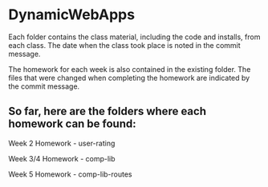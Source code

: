 # DynamicWebApps

Each folder contains the class material, including the code and installs, from each class. The date when the class took place is noted in the commit message.

The homework for each week is also contained in the existing folder. The files that were changed when completing the homework are indicated by the commit message.

## So far, here are the folders where each homework can be found:

Week 2 Homework - user-rating

Week 3/4 Homework - comp-lib

Week 5 Homework - comp-lib-routes
